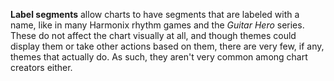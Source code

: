 **Label segments** allow charts to have segments that are labeled with a name, like in many Harmonix rhythm games and the _Guitar Hero_ series. These do not affect the chart visually at all, and though themes could display them or take other actions based on them, there are very few, if any, themes that actually do. As such, they aren't very common among chart creators either.
